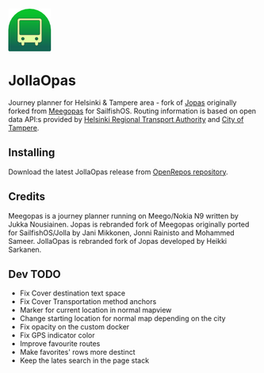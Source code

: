 ![JollaOpas](/harbour-jollaopas.png)

JollaOpas
=========

Journey planner for Helsinki & Tampere area - fork of [Jopas](https://github.com/rasjani/Jopas) originally forked from [Meegopas](https://github.com/junousia/Meegopas) for SailfishOS. Routing information is based on open data API:s provided by [Helsinki Regional Transport Authority](http://developer.reittiopas.fi/pages/en/http-get-interface-version-2.php) and [City of Tampere](http://developer.publictransport.tampere.fi/pages/en/http-get-interface.php).

Installing
----------
Download the latest JollaOpas release from [OpenRepos repository](https://openrepos.net/content/sarkh/jollaopas).

Credits
------
Meegopas is a journey planner running on Meego/Nokia N9 written by Jukka Nousiainen. Jopas is rebranded fork of Meegopas originally ported for SailfishOS/Jolla by Jani Mikkonen, Jonni Rainisto and Mohammed Sameer. JollaOpas is rebranded fork of Jopas developed by Heikki Sarkanen.

Dev TODO
------
- Fix Cover destination text space
- Fix Cover Transportation method anchors
- Marker for current location in normal mapview
- Change starting location for normal map depending on the city
- Fix opacity on the custom docker
- Fix GPS indicator color
- Improve favourite routes
- Make favorites' rows more destinct
- Keep the lates search in the page stack
